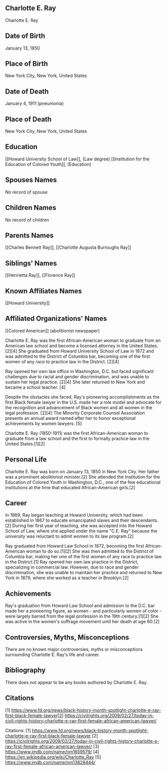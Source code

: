 ## Charlotte E. Ray
Charlotte E. Ray

## Date of Birth
January 13, 1850

## Place of Birth
New York City, New York, United States

## Date of Death
January 4, 1911 (pneumonia)

## Place of Death
New York City, New York, United States

## Education
[[Howard University School of Law]], (Law degree)
[[Institution for the Education of Colored Youth]], (Education)

## Spouses Names
No record of spouse

## Children Names
No record of children

## Parents Names
[[Charles Bennett Ray]], [[Charlotte Augusta Burroughs Ray]]

## Siblings' Names
[[Henrietta Ray]], [[Florence Ray]]

## Known Affiliates Names
[[Howard University]]

## Affiliated Organizations' Names
[[Colored American]] (abolitionist newspaper)

Charlotte E. Ray was the first African-American woman to graduate from an American law school and become a licensed attorney in the United States. [2][4] She graduated from Howard University School of Law in 1872 and was admitted to the District of Columbia bar, becoming one of the first women of any race to practice law in the District. [2][4]

Ray opened her own law office in Washington, D.C. but faced significant challenges due to racial and gender discrimination, and was unable to sustain her legal practice. [2][4] She later returned to New York and became a school teacher. [4]

Despite the obstacles she faced, Ray's pioneering accomplishments as the first Black female lawyer in the U.S. made her a role model and advocate for the recognition and advancement of Black women and all women in the legal profession. [2][4] The Minority Corporate Counsel Association presents an annual award named after her to honor exceptional achievements by women lawyers. [5]

Charlotte E. Ray (1850-1911) was the first African-American woman to graduate from a law school and the first to formally practice law in the United States.[1][2]

## Personal Life
Charlotte E. Ray was born on January 13, 1850 in New York City. Her father was a prominent abolitionist minister.[2] She attended the Institution for the Education of Colored Youth in Washington, D.C., one of the few educational institutions at the time that educated African-American girls.[2]

## Career
In 1869, Ray began teaching at Howard University, which had been established in 1867 to educate emancipated slaves and their descendants.[2] During her first year of teaching, she was accepted into the Howard School of Law, where she applied under the name "C.E. Ray" because the university was reluctant to admit women to its law program.[2] 

Ray graduated from Howard Law School in 1872, becoming the first African-American woman to do so.[1][2] She was then admitted to the District of Columbia bar, making her one of the first women of any race to practice law in the District.[1] Ray opened her own law practice in the District, specializing in commercial law. However, due to race and gender discrimination, she was unable to maintain her practice and returned to New York in 1879, where she worked as a teacher in Brooklyn.[2]

## Achievements
Ray's graduation from Howard Law School and admission to the D.C. bar made her a pioneering figure, as women - and particularly women of color - were largely barred from the legal profession in the 19th century.[1][2] She was active in the women's suffrage movement until her death at age 60.[2]

## Controversies, Myths, Misconceptions
There are no known major controversies, myths or misconceptions surrounding Charlotte E. Ray's life and career.

## Bibliography
There does not appear to be any books authored by Charlotte E. Ray.

## Citations
[1] https://www.fd.org/news/black-history-month-spotlight-charlotte-e-ray-first-black-female-lawyer[2] https://civilrights.org/2009/02/27/today-in-civil-rights-history-charlotte-e-ray-first-female-african-american-lawyer/

Citations:
[1] https://www.fd.org/news/black-history-month-spotlight-charlotte-e-ray-first-black-female-lawyer
[2] https://civilrights.org/2009/02/27/today-in-civil-rights-history-charlotte-e-ray-first-female-african-american-lawyer/
[3] https://www.imdb.com/name/nm1659579/
[4] https://en.wikipedia.org/wiki/Charlotte_Ray
[5] https://www.imdb.com/name/nm13828444/